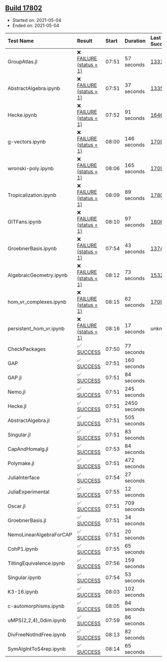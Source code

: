 ## [Build 17802](https://oscarci.mathematik.uni-kl.de/job/oscar/17802/)

* Started on: 2021-05-04
* Ended on: 2021-05-04

| Test Name    | Result | Start | Duration | Last Success | First Failure |
|:-------------|:-------|:------|:---------|:-------------|:--------------|
| GroupAtlas.jl | ❌ [FAILURE (status = 1)](https://oscarci.mathematik.uni-kl.de/job/oscar/17802/artifact/logs/build-17802/GroupAtlas.jl.log) | 07:51 | 57 seconds | [13311](https://oscarci.mathematik.uni-kl.de/job/oscar/13311/) | [13312](https://oscarci.mathematik.uni-kl.de/job/oscar/13312/) |
| AbstractAlgebra.ipynb | ❌ [FAILURE (status = 1)](https://oscarci.mathematik.uni-kl.de/job/oscar/17802/artifact/logs/build-17802/AbstractAlgebra.ipynb.log) | 07:51 | 37 seconds | [13355](https://oscarci.mathematik.uni-kl.de/job/oscar/13355/) | [13356](https://oscarci.mathematik.uni-kl.de/job/oscar/13356/) |
| Hecke.ipynb | ❌ [FAILURE (status = 1)](https://oscarci.mathematik.uni-kl.de/job/oscar/17802/artifact/logs/build-17802/Hecke.ipynb.log) | 07:52 | 91 seconds | [16463](https://oscarci.mathematik.uni-kl.de/job/oscar/16463/) | [16464](https://oscarci.mathematik.uni-kl.de/job/oscar/16464/) |
| g-vectors.ipynb | ❌ [FAILURE (status = 1)](https://oscarci.mathematik.uni-kl.de/job/oscar/17802/artifact/logs/build-17802/g-vectors.ipynb.log) | 08:00 | 146 seconds | [17099](https://oscarci.mathematik.uni-kl.de/job/oscar/17099/) | [17100](https://oscarci.mathematik.uni-kl.de/job/oscar/17100/) |
| wronski-poly.ipynb | ❌ [FAILURE (status = 1)](https://oscarci.mathematik.uni-kl.de/job/oscar/17802/artifact/logs/build-17802/wronski-poly.ipynb.log) | 08:06 | 165 seconds | [17098](https://oscarci.mathematik.uni-kl.de/job/oscar/17098/) | [17099](https://oscarci.mathematik.uni-kl.de/job/oscar/17099/) |
| Tropicalization.ipynb | ❌ [FAILURE (status = 1)](https://oscarci.mathematik.uni-kl.de/job/oscar/17802/artifact/logs/build-17802/Tropicalization.ipynb.log) | 08:09 | 89 seconds | [17800](https://oscarci.mathematik.uni-kl.de/job/oscar/17800/) | [17801](https://oscarci.mathematik.uni-kl.de/job/oscar/17801/) |
| GITFans.ipynb | ❌ [FAILURE (status = 1)](https://oscarci.mathematik.uni-kl.de/job/oscar/17802/artifact/logs/build-17802/GITFans.ipynb.log) | 08:10 | 97 seconds | [16068](https://oscarci.mathematik.uni-kl.de/job/oscar/16068/) | [16069](https://oscarci.mathematik.uni-kl.de/job/oscar/16069/) |
| GroebnerBasis.ipynb | ❌ [FAILURE (status = 1)](https://oscarci.mathematik.uni-kl.de/job/oscar/17802/artifact/logs/build-17802/GroebnerBasis.ipynb.log) | 07:54 | 43 seconds | [13748](https://oscarci.mathematik.uni-kl.de/job/oscar/13748/) | [13749](https://oscarci.mathematik.uni-kl.de/job/oscar/13749/) |
| AlgebraicGeometry.ipynb | ❌ [FAILURE (status = 1)](https://oscarci.mathematik.uni-kl.de/job/oscar/17802/artifact/logs/build-17802/AlgebraicGeometry.ipynb.log) | 08:12 | 73 seconds | [15322](https://oscarci.mathematik.uni-kl.de/job/oscar/15322/) | [15323](https://oscarci.mathematik.uni-kl.de/job/oscar/15323/) |
| hom_vr_complexes.ipynb | ❌ [FAILURE (status = 1)](https://oscarci.mathematik.uni-kl.de/job/oscar/17802/artifact/logs/build-17802/hom_vr_complexes.ipynb.log) | 08:15 | 62 seconds | [17099](https://oscarci.mathematik.uni-kl.de/job/oscar/17099/) | [17100](https://oscarci.mathematik.uni-kl.de/job/oscar/17100/) |
| persistent_hom_vr.ipynb | ❌ [FAILURE (status = 1)](https://oscarci.mathematik.uni-kl.de/job/oscar/17802/artifact/logs/build-17802/persistent_hom_vr.ipynb.log) | 08:16 | 17 seconds | unknown | unknown |
| CheckPackages | ✅ [SUCCESS](https://oscarci.mathematik.uni-kl.de/job/oscar/17802/artifact/logs/build-17802/CheckPackages.log) | 07:50 | 77 seconds |  |  |
| GAP | ✅ [SUCCESS](https://oscarci.mathematik.uni-kl.de/job/oscar/17802/artifact/logs/build-17802/GAP.log) | 07:51 | 160 seconds |  |  |
| GAP.jl | ✅ [SUCCESS](https://oscarci.mathematik.uni-kl.de/job/oscar/17802/artifact/logs/build-17802/GAP.jl.log) | 07:51 | 84 seconds |  |  |
| Nemo.jl | ✅ [SUCCESS](https://oscarci.mathematik.uni-kl.de/job/oscar/17802/artifact/logs/build-17802/Nemo.jl.log) | 07:51 | 245 seconds |  |  |
| Hecke.jl | ✅ [SUCCESS](https://oscarci.mathematik.uni-kl.de/job/oscar/17802/artifact/logs/build-17802/Hecke.jl.log) | 07:51 | 2450 seconds |  |  |
| AbstractAlgebra.jl | ✅ [SUCCESS](https://oscarci.mathematik.uni-kl.de/job/oscar/17802/artifact/logs/build-17802/AbstractAlgebra.jl.log) | 07:51 | 505 seconds |  |  |
| Singular.jl | ✅ [SUCCESS](https://oscarci.mathematik.uni-kl.de/job/oscar/17802/artifact/logs/build-17802/Singular.jl.log) | 07:51 | 83 seconds |  |  |
| CapAndHomalg.jl | ✅ [SUCCESS](https://oscarci.mathematik.uni-kl.de/job/oscar/17802/artifact/logs/build-17802/CapAndHomalg.jl.log) | 07:53 | 84 seconds |  |  |
| Polymake.jl | ✅ [SUCCESS](https://oscarci.mathematik.uni-kl.de/job/oscar/17802/artifact/logs/build-17802/Polymake.jl.log) | 07:51 | 472 seconds |  |  |
| JuliaInterface | ✅ [SUCCESS](https://oscarci.mathematik.uni-kl.de/job/oscar/17802/artifact/logs/build-17802/JuliaInterface.log) | 07:54 | 27 seconds |  |  |
| JuliaExperimental | ✅ [SUCCESS](https://oscarci.mathematik.uni-kl.de/job/oscar/17802/artifact/logs/build-17802/JuliaExperimental.log) | 07:55 | 12 seconds |  |  |
| Oscar.jl | ✅ [SUCCESS](https://oscarci.mathematik.uni-kl.de/job/oscar/17802/artifact/logs/build-17802/Oscar.jl.log) | 07:51 | 709 seconds |  |  |
| GroebnerBasis.jl | ✅ [SUCCESS](https://oscarci.mathematik.uni-kl.de/job/oscar/17802/artifact/logs/build-17802/GroebnerBasis.jl.log) | 07:51 | 34 seconds |  |  |
| NemoLinearAlgebraForCAP | ✅ [SUCCESS](https://oscarci.mathematik.uni-kl.de/job/oscar/17802/artifact/logs/build-17802/NemoLinearAlgebraForCAP.log) | 07:51 | 20 seconds |  |  |
| CohP1.ipynb | ✅ [SUCCESS](https://oscarci.mathematik.uni-kl.de/job/oscar/17802/artifact/logs/build-17802/CohP1.ipynb.log) | 07:55 | 65 seconds |  |  |
| TiltingEquivalence.ipynb | ✅ [SUCCESS](https://oscarci.mathematik.uni-kl.de/job/oscar/17802/artifact/logs/build-17802/TiltingEquivalence.ipynb.log) | 07:56 | 159 seconds |  |  |
| Singular.ipynb | ✅ [SUCCESS](https://oscarci.mathematik.uni-kl.de/job/oscar/17802/artifact/logs/build-17802/Singular.ipynb.log) | 07:54 | 53 seconds |  |  |
| K3-16.ipynb | ✅ [SUCCESS](https://oscarci.mathematik.uni-kl.de/job/oscar/17802/artifact/logs/build-17802/K3-16.ipynb.log) | 08:03 | 102 seconds |  |  |
| c-automorphisms.ipynb | ✅ [SUCCESS](https://oscarci.mathematik.uni-kl.de/job/oscar/17802/artifact/logs/build-17802/c-automorphisms.ipynb.log) | 08:05 | 84 seconds |  |  |
| uMPS(2,2,4)_0dim.ipynb | ✅ [SUCCESS](https://oscarci.mathematik.uni-kl.de/job/oscar/17802/artifact/logs/build-17802/uMPS-2-2-4-_0dim.ipynb.log) | 07:59 | 86 seconds |  |  |
| DivFreeNotIndFree.ipynb | ✅ [SUCCESS](https://oscarci.mathematik.uni-kl.de/job/oscar/17802/artifact/logs/build-17802/DivFreeNotIndFree.ipynb.log) | 08:13 | 82 seconds |  |  |
| SymAlgIntToS4rep.ipynb | ✅ [SUCCESS](https://oscarci.mathematik.uni-kl.de/job/oscar/17802/artifact/logs/build-17802/SymAlgIntToS4rep.ipynb.log) | 08:14 | 65 seconds |  |  |
